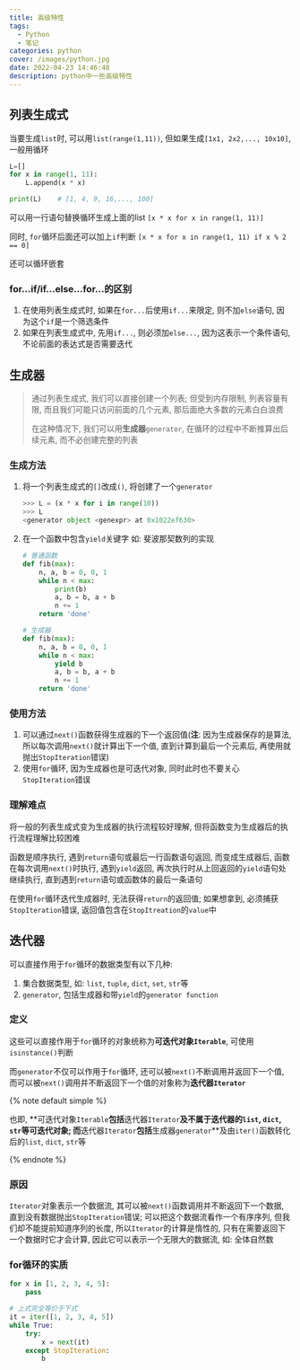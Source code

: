 ```yaml
---
title: 高级特性
tags:
  - Python
  - 笔记
categories: python
cover: /images/python.jpg
date: 2022-04-23 14:46:48
description: python中一些高级特性
---
```


## 列表生成式

当要生成`list`时, 可以用`list(range(1,11))`, 但如果生成`[1x1, 2x2,..., 10x10]`, 一般用循环

```python
L=[]
for x in range(1, 11):
    L.append(x * x)

print(L)    # [1, 4, 9, 16,..., 100]
```

可以用一行语句替换循环生成上面的list `[x * x for x in range(1, 11)]`

同时, `for`循环后面还可以加上`if`判断 `[x * x for x in range(1, 11) if x % 2 == 0]`

还可以循环嵌套

### for...if/if...else...for...的区别

1. 在使用列表生成式时, 如果在`for...`后使用`if...`来限定, 则不加`else`语句, 因为这个`if`是一个筛选条件
2. 如果在列表生成式中, 先用`if...`, 则必须加`else...`, 因为这表示一个条件语句, 不论前面的表达式是否需要迭代

## 生成器

> 通过列表生成式, 我们可以直接创建一个列表; 但受到内存限制, 列表容量有限, 而且我们可能只访问前面的几个元素, 那后面绝大多数的元素白白浪费
>
> 在这种情况下, 我们可以用**生成器**`generator`, 在循环的过程中不断推算出后续元素, 而不必创建完整的列表

### 生成方法

1. 将一个列表生成式的`[]`改成`()`, 将创建了一个`generator`

   ```python
   >>> L = (x * x for i in range(10))
   >>> L
   <generator object <genexpr> at 0x1022ef630>
   ```

2. 在一个函数中包含`yield`关键字
   如: 斐波那契数列的实现

   ```python
   # 普通函数
   def fib(max):
       n, a, b = 0, 0, 1
       while n < max:
           print(b)
           a, b = b, a + b
           n += 1
       return 'done'
   
   # 生成器
   def fib(max):
       n, a, b = 0, 0, 1
       while n < max:
           yield b
           a, b = b, a + b
           n += 1
       return 'done'
   ```

### 使用方法

1. 可以通过`next()`函数获得生成器的下一个返回值(**注**: 因为生成器保存的是算法, 所以每次调用`next()`就计算出下一个值, 直到计算到最后一个元素后, 再使用就抛出`StopIteration`错误)
2. 使用`for`循环, 因为生成器也是可迭代对象, 同时此时也不要关心`StopIteration`错误

### 理解难点

将一般的列表生成式变为生成器的执行流程较好理解, 但将函数变为生成器后的执行流程理解比较困难

函数是顺序执行, 遇到`return`语句或最后一行函数语句返回, 而变成生成器后, 函数在每次调用`next()`时执行, 遇到`yield`返回, 再次执行时从上回返回的`yield`语句处继续执行, 直到遇到`return`语句或函数体的最后一条语句

在使用`for`循环迭代生成器时, 无法获得`return`的返回值; 如果想拿到, 必须捕获`StopIteration`错误, 返回值包含在`StopItreation`的`value`中

## 迭代器

可以直接作用于`for`循环的数据类型有以下几种:

1. 集合数据类型, 如: `list`, `tuple`, `dict`, `set`, `str`等
2. `generator`, 包括生成器和带`yield`的`generator function`

### 定义

这些可以直接作用于`for`循环的对象统称为**可迭代对象`Iterable`**, 可使用`isinstance()`判断

而`generator`不仅可以作用于`for`循环, 还可以被`next()`不断调用并返回下一个值, 而可以被`next()`调用并不断返回下一个值的对象称为**迭代器`Iterator`**

{% note default simple %}

也即, **可迭代对象`Iterable`**包括**迭代器`Iterator`**及不属于迭代器的`list`, `dict`, `str`等可迭代对象; 而**迭代器`Iterator`**包括**生成器`generator`**及由`iter()`函数转化后的`list`, `dict`, `str`等

{% endnote %}

### 原因

`Iterator`对象表示一个数据流, 其可以被`next()`函数调用并不断返回下一个数据, 直到没有数据抛出`StopIteration`错误; 可以把这个数据流看作一个有序序列, 但我们却不能提前知道序列的长度, 所以`Iterator`的计算是惰性的, 只有在需要返回下一个数据时它才会计算, 因此它可以表示一个无限大的数据流, 如: 全体自然数

### for循环的实质

```python
for x in [1, 2, 3, 4, 5]:
    pass

# 上式完全等价于下式
it = iter([1, 2, 3, 4, 5])
while True:
    try:
        x = next(it)
    except StopIteration:
        b
```
